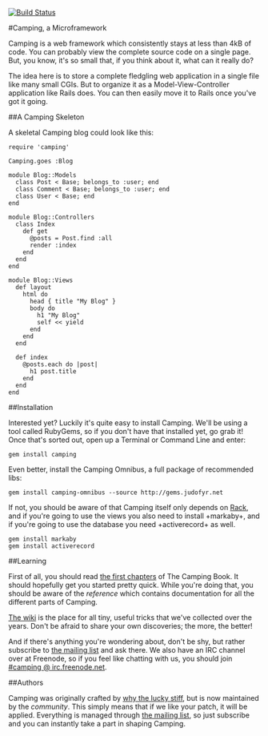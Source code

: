 [![Build Status](https://secure.travis-ci.org/camping/camping.png)](http://travis-ci.org/camping/camping)

#Camping, a Microframework

Camping is a web framework which consistently stays at less than 4kB of code.
You can probably view the complete source code on a single page. But, you
know, it's so small that, if you think about it, what can it really do?

The idea here is to store a complete fledgling web application in a single
file like many small CGIs. But to organize it as a Model-View-Controller
application like Rails does. You can then easily move it to Rails once you've
got it going.

##A Camping Skeleton

A skeletal Camping blog could look like this:

    require 'camping'
  
    Camping.goes :Blog

    module Blog::Models
      class Post < Base; belongs_to :user; end
      class Comment < Base; belongs_to :user; end
      class User < Base; end
    end

    module Blog::Controllers
      class Index
        def get
          @posts = Post.find :all
          render :index
        end
      end
    end

    module Blog::Views
      def layout
        html do
          head { title "My Blog" }
          body do
            h1 "My Blog"
            self << yield
          end
        end
      end

      def index
        @posts.each do |post|
          h1 post.title
        end
      end
    end
  
##Installation

Interested yet?  Luckily it's quite easy to install Camping.  We'll be using
a tool called RubyGems, so if you don't have that installed yet, go grab it!
Once that's sorted out, open up a Terminal or Command Line and enter:

    gem install camping

Even better, install the Camping Omnibus, a full package of recommended libs:

    gem install camping-omnibus --source http://gems.judofyr.net

If not, you should be aware of that Camping itself only depends on
[Rack](http://rack.rubyforge.org), and if you're going to use the views you also
need to install +markaby+, and if you're going to use the database you need
+activerecord+ as well.

    gem install markaby
    gem install activerecord
 
##Learning

First of all, you should read [the first chapters](camping/blob/master/book/01_introduction.md)
of The Camping Book. It should hopefully get you started pretty quick. While
you're doing that, you should be aware of the _reference_ which contains
documentation for all the different parts of Camping.

[The wiki](http://wiki.github.com/camping/camping) is the place for all tiny,
useful tricks that we've collected over the years.  Don't be afraid to share
your own discoveries; the more, the better!

And if there's anything you're wondering about, don't be shy, but rather 
subscribe to [the mailing list](http://rubyforge.org/mailman/listinfo/camping-list)
and ask there.  We also have an IRC channel over at Freenode, so if you feel
like chatting with us, you should join [#camping @ irc.freenode.net](http://java.freenode.net/?channel=camping).

##Authors

Camping was originally crafted by [why the lucky stiff](http://en.wikipedia.org/wiki/Why_the_lucky_stiff),
but is now maintained by the _community_.  This simply means that if we like your
patch, it will be applied.  Everything is managed through [the mailing list](http://rubyforge.org/mailman/listinfo/camping-list),
so just subscribe and you can instantly take a part in shaping Camping.